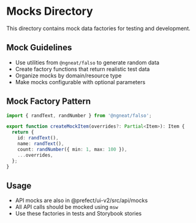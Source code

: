 # Mocks Directory

This directory contains mock data factories for testing and development.

## Mock Guidelines

- Use utilities from `@ngneat/falso` to generate random data
- Create factory functions that return realistic test data
- Organize mocks by domain/resource type
- Make mocks configurable with optional parameters

## Mock Factory Pattern

```ts
import { randText, randNumber } from '@ngneat/falso';

export function createMockItem(overrides?: Partial<Item>): Item {
  return {
    id: randText(),
    name: randText(),
    count: randNumber({ min: 1, max: 100 }),
    ...overrides,
  };
}
```

## Usage

- API mocks are also in @prefect/ui-v2/src/api/mocks
- All API calls should be mocked using `msw`
- Use these factories in tests and Storybook stories